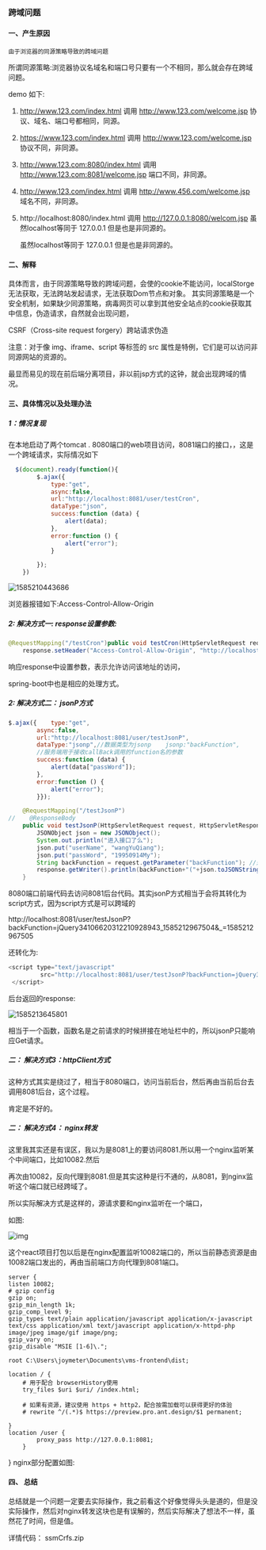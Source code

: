 ### 跨域问题

#### 一、产生原因

~~~ 由于浏览器的同源策略导致的跨域问题
由于浏览器的同源策略导致的跨域问题
~~~

所谓同源策略:浏览器协议名域名和端口号只要有一个不相同，那么就会存在跨域问题。

demo 如下:

1. http://www.123.com/index.html 调用  http://www.123.com/welcome.jsp      协议、域名、端口号都相同，同源。

2. https://www.123.com/index.html 调用 http://www.123.com/welcome.jsp      协议不同，非同源。

3. http://www.123.com:8080/index.html 调用 http://www.123.com:8081/welcome.jsp   端口不同，非同源。

4. http://www.123.com/index.html 调用  http://www.456.com/welcome.jsp       域名不同，非同源。

5. http://localhost:8080/index.html 调用 http://127.0.0.1:8080/welcom.jsp        虽然localhost等同于 127.0.0.1 但是也是非同源的。 

   虽然localhost等同于 127.0.0.1 但是也是非同源的。

#### 二、解释

具体而言，由于同源策略导致的跨域问题，会使的cookie不能访问，localStorge无法获取，无法跨站发起请求，无法获取Dom节点和对象。
其实同源策略是一个安全机制，如果缺少同源策略，病毒网页可以拿到其他安全站点的cookie获取其中信息，伪造请求，自然就会出现问题，

CSRF（Cross-site request forgery）跨站请求伪造

注意：对于像 img、iframe、script 等标签的 src 属性是特例，它们是可以访问非同源网站的资源的。

最显而易见的现在前后端分离项目，非以前jsp方式的这钟，就会出现跨域的情况。

#### 三、具体情况以及处理办法

##### 1：情况复现

在本地启动了两个tomcat . 8080端口的web项目访问，8081端口的接口，，这是一个跨域请求，实际情况如下

```javascript
  $(document).ready(function(){
        $.ajax({
            type:"get",
            async:false,
            url:"http://localhost:8081/user/testCron",
            dataType:"json",
            success:function (data) {
                alert(data);
            },
            error:function () {
                alert("error");
            }

        });
    })
```

![1585210443686](C:\Users\joymeter\AppData\Roaming\Typora\typora-user-images\1585210443686.png)

浏览器报错如下:Access-Control-Allow-Origin

##### 2:  解决方式一:   response设置参数:

```java
@RequestMapping("/testCron")public void testCron(HttpServletRequest request, HttpServletResponse response) {   
    response.setHeader("Access-Control-Allow-Origin", "http://localhost:8080");}
```

响应response中设置参数，表示允许访问该地址的访问，

spring-boot中也是相应的处理方式。

##### 2:  解决方式二： jsonP方式

~~~ javascript
$.ajax({    type:"get", 
        async:false, 
        url:"http://localhost:8081/user/testJsonP",
        dataType:"jsonp",//数据类型为jsonp    jsonp:"backFunction",
        //服务端用于接收callBack调用的function名的参数    
        success:function (data) {        
            alert(data["passWord"]); 
        },  
        error:function () {
            alert("error"); 
        }});
~~~

~~~ java
    @RequestMapping("/testJsonP")
//    @ResponseBody
    public void testJsonP(HttpServletRequest request, HttpServletResponse response) throws IOException{
        JSONObject json = new JSONObject();
        System.out.println("进入接口了么");
        json.put("userName", "wangYuQiang");
        json.put("passWord", "19950914My");
        String backFunction = request.getParameter("backFunction"); //返回的函数:\
        response.getWriter().println(backFunction+"("+json.toJSONString()+")");
    }
~~~

8080端口前端代码去访问8081后台代码。其实jsonP方式相当于会将其转化为script方式，因为script方式是可以跨域的

http://localhost:8081/user/testJsonP?backFunction=jQuery34106620312210928943_1585212967504&_=1585212967505

还转化为:

```javascript
<script type="text/javascript" 
         src="http://localhost:8081/user/testJsonP?backFunction=jQuery34106620312210928943_1585212967504&_=1585212967505">
 </script>
```

后台返回的response:

![1585213645801](C:\Users\joymeter\AppData\Roaming\Typora\typora-user-images\1585213645801.png)

相当于一个函数，函数名是之前请求的时候拼接在地址栏中的，所以jsonP只能响应Get请求。

##### 二： 解决方式3：httpClient方式

这种方式其实是绕过了，相当于8080端口，访问当前后台，然后再由当前后台去调用8081后台，这个过程。

肯定是不好的。

##### 二： 解决方式4： nginx转发

这里我其实还是有误区，我以为是8081上的要访问8081.所以用一个nginx监听某个中间端口，比如10082.然后

再次由10082，反向代理到8081.但是其实这种是行不通的，从8081，到nginx监听这个端口就已经跨域了。

所以实际解决方式是这样的，源请求要和nginx监听在一个端口，

如图:  

![img](C:\Users\joymeter\AppData\Local\Temp\企业微信截图_15852895939106.png)

这个react项目打包以后是在nginx配置监听10082端口的，所以当前静态资源是由10082端口发出的，再由当前端口方向代理到8081端口。

	server {
	listen 10082;
	# gzip config
	gzip on;
	gzip_min_length 1k;
	gzip_comp_level 9;
	gzip_types text/plain application/javascript application/x-javascript text/css application/xml text/javascript application/x-httpd-php image/jpeg image/gif image/png;
	gzip_vary on;
	gzip_disable "MSIE [1-6]\.";
	
	root C:\Users\joymeter\Documents\vms-frontend\dist;
	
	location / {
	    # 用于配合 browserHistory使用
	    try_files $uri $uri/ /index.html;
	
	    # 如果有资源，建议使用 https + http2，配合按需加载可以获得更好的体验
	    # rewrite ^/(.*)$ https://preview.pro.ant.design/$1 permanent;
	
	}
	location /user {
	        proxy_pass http://127.0.0.1:8081;
	    }
}
	nginx部分配置如图:

#### 四、 总结

总结就是一个问题一定要去实际操作，我之前看这个好像觉得头头是道的，但是没实际操作，然后对nginx转发这块也是有误解的，然后实际解决了想法不一样，虽然花了时间，但是值。

详情代码： ssmCrfs.zip





